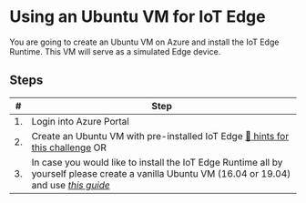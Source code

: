 # Using an Ubuntu VM for IoT Edge #

You are going to create an Ubuntu VM on Azure and install the IoT Edge Runtime. This VM will serve as a simulated Edge device.

## Steps ##
| # | Step   |
|-|-|
|1.| Login into Azure Portal
|2.| Create an Ubuntu VM with pre-installed IoT Edge [:blue_book: hints for this challenge](vm_hints.md) OR
|3.| In case you would like to install the IoT Edge Runtime all by yourself please create a vanilla Ubuntu VM (16.04 or 19.04) and use *[this guide](https://docs.microsoft.com/en-us/azure/iot-edge/how-to-install-iot-edge-linux)*